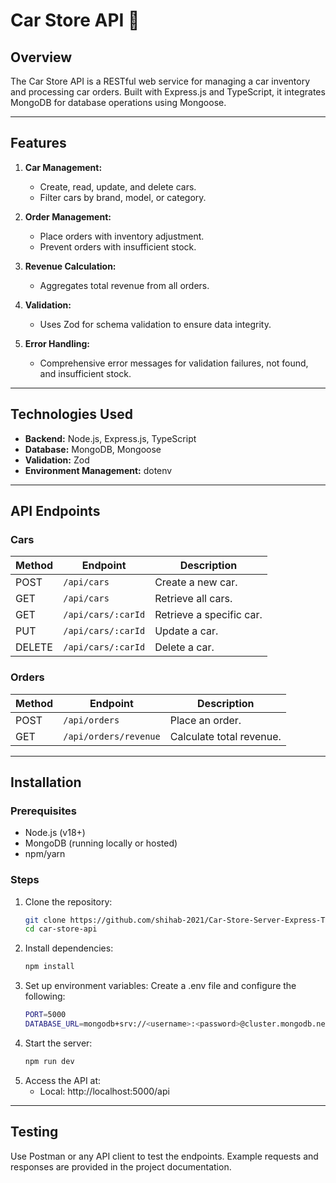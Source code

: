 # Car Store API 🚗

## **Overview**
The Car Store API is a RESTful web service for managing a car inventory and processing car orders. Built with Express.js and TypeScript, it integrates MongoDB for database operations using Mongoose.

---

## **Features**
1. **Car Management:**
   - Create, read, update, and delete cars.
   - Filter cars by brand, model, or category.

2. **Order Management:**
   - Place orders with inventory adjustment.
   - Prevent orders with insufficient stock.

3. **Revenue Calculation:**
   - Aggregates total revenue from all orders.

4. **Validation:**
   - Uses Zod for schema validation to ensure data integrity.

5. **Error Handling:**
   - Comprehensive error messages for validation failures, not found, and insufficient stock.

---

## **Technologies Used**
- **Backend:** Node.js, Express.js, TypeScript
- **Database:** MongoDB, Mongoose
- **Validation:** Zod
- **Environment Management:** dotenv

---

## **API Endpoints**

### **Cars**
| Method | Endpoint                  | Description                      |
|--------|---------------------------|----------------------------------|
| POST   | `/api/cars`               | Create a new car.               |
| GET    | `/api/cars`               | Retrieve all cars.              |
| GET    | `/api/cars/:carId`        | Retrieve a specific car.        |
| PUT    | `/api/cars/:carId`        | Update a car.                   |
| DELETE | `/api/cars/:carId`        | Delete a car.                   |

### **Orders**
| Method | Endpoint                  | Description                      |
|--------|---------------------------|----------------------------------|
| POST   | `/api/orders`             | Place an order.                 |
| GET    | `/api/orders/revenue`     | Calculate total revenue.        |

---

## **Installation**

### Prerequisites
- Node.js (v18+)
- MongoDB (running locally or hosted)
- npm/yarn

### Steps
1. Clone the repository:
   ```bash
   git clone https://github.com/shihab-2021/Car-Store-Server-Express-Typescript-Mongoose-Project.git
   cd car-store-api
   ```
2. Install dependencies:
   ```bash
   npm install
   ```
3. Set up environment variables: Create a .env file and configure the following:
   ```bash
   PORT=5000
   DATABASE_URL=mongodb+srv://<username>:<password>@cluster.mongodb.net/car-store
   ```
4. Start the server:
   ```bash
   npm run dev
   ```
5. Access the API at:
   - Local: http://localhost:5000/api

---

## **Testing**
Use Postman or any API client to test the endpoints. Example requests and responses are provided in the project documentation.

